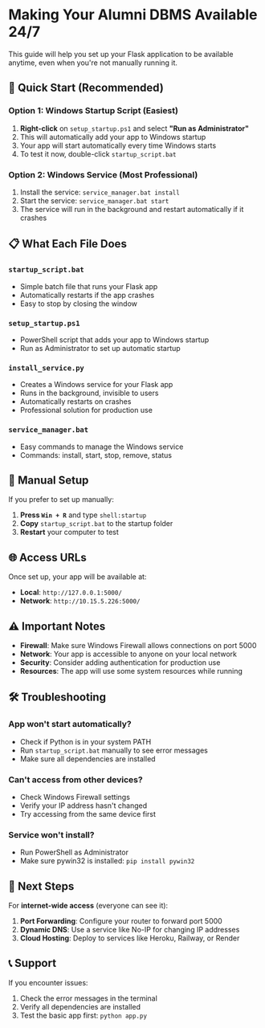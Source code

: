 # Making Your Alumni DBMS Available 24/7

This guide will help you set up your Flask application to be available anytime, even when you're not manually running it.

## 🚀 Quick Start (Recommended)

### Option 1: Windows Startup Script (Easiest)
1. **Right-click** on `setup_startup.ps1` and select **"Run as Administrator"**
2. This will automatically add your app to Windows startup
3. Your app will start automatically every time Windows starts
4. To test it now, double-click `startup_script.bat`

### Option 2: Windows Service (Most Professional)
1. Install the service: `service_manager.bat install`
2. Start the service: `service_manager.bat start`
3. The service will run in the background and restart automatically if it crashes

## 📋 What Each File Does

### `startup_script.bat`
- Simple batch file that runs your Flask app
- Automatically restarts if the app crashes
- Easy to stop by closing the window

### `setup_startup.ps1`
- PowerShell script that adds your app to Windows startup
- Run as Administrator to set up automatic startup

### `install_service.py`
- Creates a Windows service for your Flask app
- Runs in the background, invisible to users
- Automatically restarts on crashes
- Professional solution for production use

### `service_manager.bat`
- Easy commands to manage the Windows service
- Commands: install, start, stop, remove, status

## 🔧 Manual Setup

If you prefer to set up manually:

1. **Press `Win + R`** and type `shell:startup`
2. **Copy** `startup_script.bat` to the startup folder
3. **Restart** your computer to test

## 🌐 Access URLs

Once set up, your app will be available at:
- **Local**: `http://127.0.0.1:5000/`
- **Network**: `http://10.15.5.226:5000/`

## ⚠️ Important Notes

- **Firewall**: Make sure Windows Firewall allows connections on port 5000
- **Network**: Your app is accessible to anyone on your local network
- **Security**: Consider adding authentication for production use
- **Resources**: The app will use some system resources while running

## 🛠️ Troubleshooting

### App won't start automatically?
- Check if Python is in your system PATH
- Run `startup_script.bat` manually to see error messages
- Make sure all dependencies are installed

### Can't access from other devices?
- Check Windows Firewall settings
- Verify your IP address hasn't changed
- Try accessing from the same device first

### Service won't install?
- Run PowerShell as Administrator
- Make sure pywin32 is installed: `pip install pywin32`

## 🎯 Next Steps

For **internet-wide access** (everyone can see it):
1. **Port Forwarding**: Configure your router to forward port 5000
2. **Dynamic DNS**: Use a service like No-IP for changing IP addresses
3. **Cloud Hosting**: Deploy to services like Heroku, Railway, or Render

## 📞 Support

If you encounter issues:
1. Check the error messages in the terminal
2. Verify all dependencies are installed
3. Test the basic app first: `python app.py`
